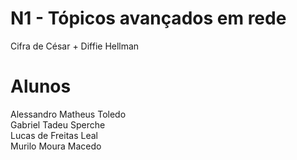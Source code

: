 # N1 - Tópicos avançados em rede
Cifra de César + Diffie Hellman

# Alunos
Alessandro Matheus Toledo<br/>
Gabriel Tadeu Sperche<br/>
Lucas de Freitas Leal<br/>
Murilo Moura Macedo
